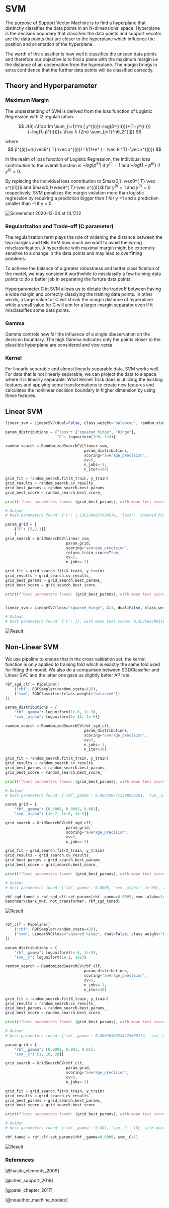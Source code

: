 # SVM

The purpose of Support Vector Machine is to find a hyperplane that distinctly classifies the data points in an N-dimensional space. Hyperplane is the decision boundary that classifies the data points and support vecotrs are the data points that are closer to the hyperplane which influence the position and orientation of the hyperplane.

The worth of the classifier is how well it classifies the unseen data points and therefore our objective is to find a plane with the maximum margin i.e the distance of an observaiton from the hyperplane. The margin brings in extra confidence that the further data points will be classified correctly.

## Theory and Hyperparameter

### Maximum Margin

The understanding of SVM is derived from the loss function of Logistic Regression with l2 regularization:

 $$ 
 J(θ)=\frac 1m \sum_{i=1}^m [ y^{(i)}(−log(p̂^{(i)}))+(1−y^{(i)})(−log(1−p̂^{i}))]+ \frac λ {2m} \sum_{j=1}^nθ_2^{(j)} 
 $$

where
 $$
 p̂^{(i)}=σ(\vecθ^{ T}⋅\vec x^{(i)})=1/(1+e^ {− \vec θ ^T}⋅ \vec x^{(i)})
 $$

In the realm of loss function of Logistic Regression, the individual loss contribution to the overall function is $−log(p̂^{(i)})$ if $y^{(i)}= 1$ and $−log(1−p̂^{(i)})$ if $y^{(i)}= 0$.

By replacing the individual loss contribution to $max(0,1−\vecθ^{ T}⋅\vec x^{(i)})$ and $max(0,1+\vecθ^{ T}⋅\vec x^{(i)})$ for $y^{(i)}= 1$ and $y^{(i)}= 0$ respectively, SVM penalizes the margin violation more than logistic regression by requiring a prediction bigger than 1 for y =1 and a prediction smaller than -1 if y = 0.


![Screenshot 2020-12-04 at 14.17.12](https://i.imgur.com/4quBUfZ.png)

### Regularizaiton and Trade-off (C parameter)

The regularization term plays the role of widening the distance between the two margins and tells SVM how much we want to avoid the wrong misclassification. A hyperplane with maximal margin might be extremely sensitve to a change in the data points and may lead to overfitting problems.

To achieve the balance of a greater robustness and better classification of the model, we may consider it worthwhile to misclassify a few training data points to do a better job in separating the furture data points.

Hyperparameter C in SVM allows us to dictate the tradeoff between having a wide margin and correctly classiying the training data points. In other words, a large value for C will shrink the margin distance of hyperplane while a small value for C will aim for a larger-margin separator even if it misclassifies some data points.

### Gamma 

Gamma controls how far the influence of a single obeservation  on the decision boundary. The high Gamma indicates only the points closer to the plausible hyperplane are considered and vice versa.

### Kernel

For linearly separable and almost linearly separable data, SVM works well. For data that is not linearly separable, we can project the data to a space where it is linearly separable. What Kernel Trick does is utilizing the existing features and applying some transformations to create new features and calculates the nonlinear decision boundary in higher dimension by using these features.

## Linear SVM

``` python
linear_svm = LinearSVC(dual=False, class_weight="balanced", random_state=42)

param_distributions = {"loss": ["squared_hinge", "hinge"],
                       "C": loguniform(1e0, 1e3)}

random_search = RandomizedSearchCV(linear_svm,
                                   param_distributions,
                                   scoring="average_precision",
                                   cv=5,
                                   n_jobs=-1,
                                   n_iter=100)

grid_fit = random_search.fit(X_train, y_train)
grid_results = random_search.cv_results_
grid_best_params = random_search.best_params_
grid_best_score = random_search.best_score_

print(f"best parameters found: {grid_best_params}, with mean test score: {grid_best_score}")

# Output
# best parameters found: {'C': 1.1361548657024574, 'loss': 'squared_hinge'}, with mean test score: 0.43354326475418103

param_grid = [
    {"C": [5,2,1]}
    ]
grid_search = GridSearchCV(linear_svm,
                           param_grid,
                           scoring="average_precision",
                           return_train_score=True,
                           cv=5,
                           n_jobs=-1)

grid_fit = grid_search.fit(X_train, y_train)
grid_results = grid_search.cv_results_
grid_best_params = grid_search.best_params_
grid_best_score = grid_search.best_score_

print(f"best parameters found: {grid_best_params}, with mean test score: {grid_best_score}")


linear_svm = LinearSVC(loss="squared_hinge", C=1, dual=False, class_weight="balanced", random_state=42)

# Output
# best parameters found: {'C': 1}, with mean test score: 0.43356240611668306
```

![Result](https://i.imgur.com/YGWpNr6.png)

## Non-Linear SVM

We use pipeline to ensure that in the cross validation set, the kernel function is only applied to training fold which is exactly the same fold used for fitting the model. We also do a comparison between SGDClassifier and Linear SVC and the latter one gave us slightly better AP rate.

```python
rbf_sgd_clf = Pipeline([
    ("rbf", RBFSampler(random_state=42)),
    ("svm", SGDClassifier(class_weight="balanced"))
])

param_distributions = {
    "rbf__gamma": loguniform(1e-6, 1e-3),
    "svm__alpha": loguniform(1e-10, 1e-6)}

random_search = RandomizedSearchCV(rbf_sgd_clf,
                                   param_distributions,
                                   scoring="average_precision",
                                   cv=5,
                                   n_jobs=-1,
                                   n_iter=10)

grid_fit = random_search.fit(X_train, y_train)
grid_results = random_search.cv_results_
grid_best_params = random_search.best_params_
grid_best_score = random_search.best_score_

print(f"best parameters found: {grid_best_params}, with mean test score: {grid_best_score}")

# Output
# best parameters found: {'rbf__gamma': 0.0007087711398938291, 'svm__alpha': 1.2269339879156183e-07}, with mean test score: 0.4350168498949894

param_grid = {
    "rbf__gamma": [0.0008, 0.0001, 0.001],
    "svm__alpha": [1e-7, 1e-6, 1e-5]}

grid_search = GridSearchCV(rbf_sgd_clf,
                           param_grid,
                           scoring="average_precision",
                           cv=5,
                           n_jobs=-1)

grid_fit = grid_search.fit(X_train, y_train)
grid_results = grid_search.cv_results_
grid_best_params = grid_search.best_params_
grid_best_score = grid_search.best_score_

print(f"best parameters found: {grid_best_params}, with mean test score: {grid_best_score}")

# Output
# best parameters found: {'rbf__gamma': 0.0008, 'svm__alpha': 1e-06}, with mean test score: 0.4403394302575112

rbf_sgd_tuned = rbf_sgd_clf.set_params(rbf__gamma=0.0009, svm__alpha=1e-6)
benchmark(bank_mkt, hot_transformer, rbf_sgd_tuned)
```

![Result](https://i.imgur.com/ARATCWl.png)

```python

rbf_clf = Pipeline([
    ("rbf", RBFSampler(random_state=42)),
    ("svm", LinearSVC(loss="squared_hinge", dual=False, class_weight="balanced", max_iter=1000))
])

param_distributions = {
    "rbf__gamma": loguniform(1e-6, 1e-3),
    "svm__C": loguniform(1e-1, 1e1)}

random_search = RandomizedSearchCV(rbf_clf,
                                   param_distributions,
                                   scoring="average_precision",
                                   cv=5,
                                   n_jobs=-1,
                                   n_iter=10)

grid_fit = random_search.fit(X_train, y_train)
grid_results = random_search.cv_results_
grid_best_params = random_search.best_params_
grid_best_score = random_search.best_score_

print(f"best parameters found: {grid_best_params}, with mean test score: {grid_best_score}")

# Output
# best parameters found: {'rbf__gamma': 0.00026560333125098774, 'svm__C': 6.5900965177317055}, with mean test score: 0.4381080007088255

param_grid = {
    "rbf__gamma": [0.0001, 0.001, 0.01],
    "svm__C": [1, 10, 20]}

grid_search = GridSearchCV(rbf_clf,
                           param_grid,
                           scoring="average_precision",
                           cv=5,
                           n_jobs=-1)

grid_fit = grid_search.fit(X_train, y_train)
grid_results = grid_search.cv_results_
grid_best_params = grid_search.best_params_
grid_best_score = grid_search.best_score_

print(f"best parameters found: {grid_best_params}, with mean test score: {grid_best_score}")

# Output
# best parameters found: {'rbf__gamma': 0.001, 'svm__C': 10}, with mean test score: 0.43986477417883973

rbf_tuned = rbf_clf.set_params(rbf__gamma=0.0009, svm__C=1)
```

![Result](https://i.imgur.com/bjDrpV4.png)

### References

[@hastie_elements_2009]

[@chen_support_2019]

[@patel_chapter_2017]

[@noauthor_machine_nodate]
